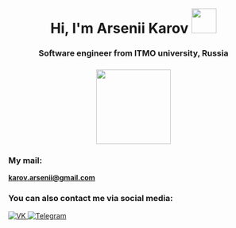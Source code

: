 
<h1 align="center">Hi, I'm Arsenii Karov
<img src="https://media.tenor.com/iFDwLrcR5IMAAAAi/kolobok-gg.gif" height="50" /></h1>
<h3 align="center">Software engineer from ITMO university, Russia</h3>
<h3 align="center"><img src="https://itmo.ru/file/pages/213/logo_na_plashke_russkiy_belyy.png" height="150" /></h3>

### My mail:
**karov.arsenii@gmail.com**
 
### You can also contact me via social media:

<a href="https://vk.com/Magatron72">
   <img top="0" src="https://img.shields.io/badge/VK-%231572B6.svg?style=for-the-badge&logo=Vk&logoColor=white" alt="VK" target="_blank" margin-left="10px">
</a>
<a href="https://t.me/viperdish72">
   <img top="0" src="https://img.shields.io/badge/telegram-%2320232a.svg?style=for-the-badge&logo=Telegram&logoColor=white" alt="Telegram" target="_blank" margin-left="10px">
</a>
